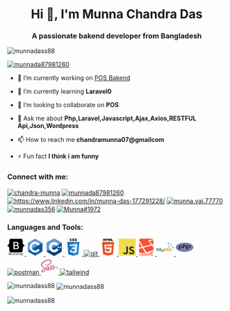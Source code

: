 <h1 align="center">Hi 👋, I'm Munna Chandra Das</h1>
<h3 align="center">A passionate bakend developer from Bangladesh</h3>

<p align="left"> <img src="https://komarev.com/ghpvc/?username=munnadass88&label=Profile%20views&color=0e75b6&style=flat" alt="munnadass88" /> </p>

<p align="left"> <a href="https://twitter.com/munnada87981260" target="blank"><img src="https://img.shields.io/twitter/follow/munnada87981260?logo=twitter&style=for-the-badge" alt="munnada87981260" /></a> </p>

- 🔭 I’m currently working on [POS Bakend](https://documenter.getpostman.com/view/27464447/2s9Y5R2Rud)

- 🌱 I’m currently learning **Laravel0**

- 👯 I’m looking to collaborate on **POS**

- 💬 Ask me about **Php,Laravel,Javascript,Ajax,Axios,RESTFUL Api,Json,Wordpress**

- 📫 How to reach me **chandramunna07@gmailcom**

- ⚡ Fun fact **I think i am funny**

<h3 align="left">Connect with me:</h3>
<p align="left">
<a href="https://codepen.io/chandra-munna" target="blank"><img align="center" src="https://raw.githubusercontent.com/rahuldkjain/github-profile-readme-generator/master/src/images/icons/Social/codepen.svg" alt="chandra-munna" height="30" width="40" /></a>
<a href="https://twitter.com/munnada87981260" target="blank"><img align="center" src="https://raw.githubusercontent.com/rahuldkjain/github-profile-readme-generator/master/src/images/icons/Social/twitter.svg" alt="munnada87981260" height="30" width="40" /></a>
<a href="https://linkedin.com/in/https://www.linkedin.com/in/munna-das-177291228/" target="blank"><img align="center" src="https://raw.githubusercontent.com/rahuldkjain/github-profile-readme-generator/master/src/images/icons/Social/linked-in-alt.svg" alt="https://www.linkedin.com/in/munna-das-177291228/" height="30" width="40" /></a>
<a href="https://fb.com/munna.vai.77770" target="blank"><img align="center" src="https://raw.githubusercontent.com/rahuldkjain/github-profile-readme-generator/master/src/images/icons/Social/facebook.svg" alt="munna.vai.77770" height="30" width="40" /></a>
<a href="https://instagram.com/munnadas356" target="blank"><img align="center" src="https://raw.githubusercontent.com/rahuldkjain/github-profile-readme-generator/master/src/images/icons/Social/instagram.svg" alt="munnadas356" height="30" width="40" /></a>
<a href="https://discord.gg/Munna#1972" target="blank"><img align="center" src="https://raw.githubusercontent.com/rahuldkjain/github-profile-readme-generator/master/src/images/icons/Social/discord.svg" alt="Munna#1972" height="30" width="40" /></a>
</p>

<h3 align="left">Languages and Tools:</h3>
<p align="left"> <a href="https://getbootstrap.com" target="_blank" rel="noreferrer"> <img src="https://raw.githubusercontent.com/devicons/devicon/master/icons/bootstrap/bootstrap-plain-wordmark.svg" alt="bootstrap" width="40" height="40"/> </a> <a href="https://www.cprogramming.com/" target="_blank" rel="noreferrer"> <img src="https://raw.githubusercontent.com/devicons/devicon/master/icons/c/c-original.svg" alt="c" width="40" height="40"/> </a> <a href="https://www.w3schools.com/cpp/" target="_blank" rel="noreferrer"> <img src="https://raw.githubusercontent.com/devicons/devicon/master/icons/cplusplus/cplusplus-original.svg" alt="cplusplus" width="40" height="40"/> </a> <a href="https://www.w3schools.com/css/" target="_blank" rel="noreferrer"> <img src="https://raw.githubusercontent.com/devicons/devicon/master/icons/css3/css3-original-wordmark.svg" alt="css3" width="40" height="40"/> </a> <a href="https://git-scm.com/" target="_blank" rel="noreferrer"> <img src="https://www.vectorlogo.zone/logos/git-scm/git-scm-icon.svg" alt="git" width="40" height="40"/> </a> <a href="https://www.w3.org/html/" target="_blank" rel="noreferrer"> <img src="https://raw.githubusercontent.com/devicons/devicon/master/icons/html5/html5-original-wordmark.svg" alt="html5" width="40" height="40"/> </a> <a href="https://developer.mozilla.org/en-US/docs/Web/JavaScript" target="_blank" rel="noreferrer"> <img src="https://raw.githubusercontent.com/devicons/devicon/master/icons/javascript/javascript-original.svg" alt="javascript" width="40" height="40"/> </a> <a href="https://laravel.com/" target="_blank" rel="noreferrer"> <img src="https://raw.githubusercontent.com/devicons/devicon/master/icons/laravel/laravel-plain-wordmark.svg" alt="laravel" width="40" height="40"/> </a> <a href="https://www.mysql.com/" target="_blank" rel="noreferrer"> <img src="https://raw.githubusercontent.com/devicons/devicon/master/icons/mysql/mysql-original-wordmark.svg" alt="mysql" width="40" height="40"/> </a> <a href="https://www.php.net" target="_blank" rel="noreferrer"> <img src="https://raw.githubusercontent.com/devicons/devicon/master/icons/php/php-original.svg" alt="php" width="40" height="40"/> </a> <a href="https://postman.com" target="_blank" rel="noreferrer"> <img src="https://www.vectorlogo.zone/logos/getpostman/getpostman-icon.svg" alt="postman" width="40" height="40"/> </a> <a href="https://sass-lang.com" target="_blank" rel="noreferrer"> <img src="https://raw.githubusercontent.com/devicons/devicon/master/icons/sass/sass-original.svg" alt="sass" width="40" height="40"/> </a> <a href="https://tailwindcss.com/" target="_blank" rel="noreferrer"> <img src="https://www.vectorlogo.zone/logos/tailwindcss/tailwindcss-icon.svg" alt="tailwind" width="40" height="40"/> </a> </p>

<p><img align="left" src="https://github-readme-stats.vercel.app/api/top-langs?username=munnadass88&show_icons=true&locale=en&layout=compact" alt="munnadass88" /></p>

<p>&nbsp;<img align="center" src="https://github-readme-stats.vercel.app/api?username=munnadass88&show_icons=true&locale=en" alt="munnadass88" /></p>

<p><img align="center" src="https://github-readme-streak-stats.herokuapp.com/?user=munnadass88&" alt="munnadass88" /></p>

